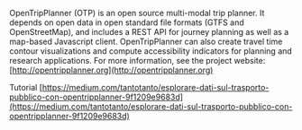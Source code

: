 OpenTripPlanner (OTP) is an open source multi-modal trip planner. It depends on open data in open standard file formats (GTFS and OpenStreetMap), and includes a REST API for journey planning as well as a map-based Javascript client. OpenTripPlanner can also create travel time contour visualizations and compute accessibility indicators for planning and research applications. For more information, see the project website: [http://opentripplanner.org](http://opentripplanner.org)

Tutorial [https://medium.com/tantotanto/esplorare-dati-sul-trasporto-pubblico-con-opentripplanner-9f1209e9683d](https://medium.com/tantotanto/esplorare-dati-sul-trasporto-pubblico-con-opentripplanner-9f1209e9683d)
